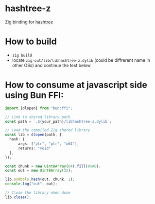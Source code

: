 # hashtree-z
Zig binding for [hashtree](https://github.com/prysmaticlabs/hashtree)

# How to build
- `zig build`
- locate `zig-out/lib/libhashtree-z.dylib` (could be diffrerent name in other OSs) and continue the test below

# How to consume at javascript side using Bun FFI:

```typescript
import {dlopen} from "bun:ffi";

// Link to shared library path
const path = `.${your_path}/libhashtree-z.dylib`;

// Load the compiled Zig shared library
const lib = dlopen(path, {
  hash: {
      args: ["ptr", "ptr", "u64"],
      returns: "void"
  },
});

const chunk = new Uint8Array(64).fill(0xAB);
const out = new Uint8Array(32);

lib.symbols.hash(out, chunk, 1);
console.log("out", out);

// Close the library when done
lib.close();
```
